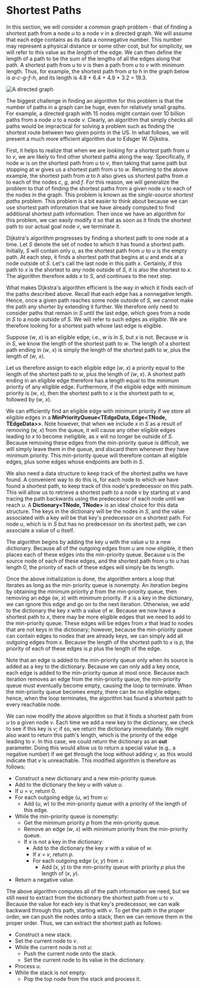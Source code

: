 # Shortest Paths

In this section, we will consider a common graph problem - that of
finding a shortest path from a node *u* to a node *v* in a directed
graph. We will assume that each edge contains as its data a nonnegative
number. This number may represent a physical distance or some other
cost, but for simplicity, we will refer to this value as the *length* of
the edge. We can then define the length of a path to be the sum of the
lengths of all the edges along that path. A shortest path from *u* to
*v* is then a path from *u* to *v* with minimum length. Thus, for
example, the shortest path from *a* to *h* in the graph below is
*a*-*c*-*g*-*f*-*h*, and its length is
4.8 + 6.4 + 4.9 + 3.2 = 19.3.

![A directed graph](directed-graph.jpg)

The biggest challenge in finding an algorithm for this problem is that
the number of paths in a graph can be huge, even for relatively small
graphs. For example, a directed graph with 15 nodes might contain over
10 billion paths from a node *u* to a node *v*. Clearly, an algorithm
that simply checks all paths would be impractical for solving a problem
such as finding the shortest route between two given points in the US.
In what follows, we will present a much more efficient algorithm due to
Edsger W. Dijkstra.

First, it helps to realize that when we are looking for a shortest path
from *u* to *v*, we are likely to find other shortest paths along the
way. Specifically, if node *w* is on the shortest path from *u* to *v*,
then taking that same path but stopping at *w* gives us a shortest path
from *u* to *w*. Returning to the above example, the shortest path from
*a* to *h* also gives us shortest paths from *a* to each of the nodes
*c*, *g*, and *f*. For this reason, we will generalize the problem to
that of finding the shortest paths from a given node *u* to each of the
nodes in the graph. This problem is known as the *single-source shortest
paths* problem. This problem is a bit easier to think about because we
can use shortest path information that we have already computed to find
additional shortest path information. Then once we have an algorithm for
this problem, we can easily modify it so that as soon as it finds the
shortest path to our actual goal node *v*, we terminate it.

Dijkstra's algorithm progresses by finding a shortest path to one node
at a time. Let *S* denote the set of nodes to which it has found a
shortest path. Initially, *S* will contain only *u*, as the shortest
path from *u* to *u* is the empty path. At each step, it finds a
shortest path that begins at *u* and ends at a node outside of *S*.
Let's call the last node in this path *x*. Certainly, if this path to
*x* is the shortest to *any* node outside of *S*, it is also the
shortest to *x*. The algorithm therefore adds *x* to *S*, and continues
to the next step.

What makes Dijkstra's algorithm efficient is the way in which it finds
each of the paths described above. Recall that each edge has a
nonnegative length. Hence, once a given path reaches some node outside
of *S*, we cannot make the path any shorter by extending it further. We
therefore only need to consider paths that remain in *S* until the last
edge, which goes from a node in *S* to a node outside of *S*. We will
refer to such edges as *eligible*. We are therefore looking for a
shortest path whose last edge is eligible.

Suppose (*w*, *x*) is an eligible edge; i.e., *w* is in *S*, but *x* is
not. Because *w* is in *S*, we know the length of the shortest path to
*w*. The length of a shortest path ending in (*w*, *x*) is simply the
length of the shortest path to *w*, plus the length of (*w*, *x*).

Let us therefore assign to each eligible edge (*w*, *x*) a priority
equal to the length of the shortest path to *w*, plus the length of
(*w*, *x*). A shortest path ending in an eligible edge therefore has a
length equal to the minimum priority of any eligible edge. Furthermore,
if the eligible edge with minimum priority is (*w*, *x*), then the
shortest path to *x* is the shortest path to *w*, followed by (*w*,
*x*).

We can efficiently find an eligible edge with minimum priority if we
store all eligible edges in a **MinPriorityQueue\<TEdgeData,
Edge\<TNode, TEdgeData\>\>**. Note however, that when we include *x* in
*S* as a result of removing (*w, x*) from the queue, it will cause any
other eligible edges leading to *x* to become ineligible, as *x* will no
longer be outside of *S*. Because removing these edges from the
min-priority queue is difficult, we will simply leave them in the queue,
and discard them whenever they have minimum priority. This min-priority
queue will therefore contain all eligible edges, plus some edges whose
endpoints are both in *S*.

We also need a data structure to keep track of the shortest paths we
have found. A convenient way to do this is, for each node to which we
have found a shortest path, to keep track of this node's predecessor on
this path. This will allow us to retrieve a shortest path to a node *v*
by starting at *v* and tracing the path backwards using the predecessor
of each node until we reach *u*. A **Dictionary\<TNode, TNode\>** is
an ideal choice for this data structure. The keys in the dictionary will
be the nodes in *S*, and the value associated with a key will be that
key's predecessor on a shortest path. For node *u*, which is in *S* but
has no predecessor on its shortest path, we can associate a value of *u*
itself.

The algorithm begins by adding the key *u* with the value *u* to a new
dictionary. Because all of the outgoing edges from *u* are now eligible,
it then places each of these edges into the min-priority queue. Because
*u* is the source node of each of these edges, and the shortest path
from *u* to *u* has length 0, the priority of each of these edges will
simply be its length.

Once the above initialization is done, the algorithm enters a loop that
iterates as long as the min-priority queue is nonempty. An iteration
begins by obtaining the minimum priority *p* from the min-priority
queue, then removing an edge (*w*, *x*) with minimum priority. If *x*
is a key in the dictionary, we can ignore this edge and go on to the
next iteration. Otherwise, we add to the dictionary the key *x* with a
value of *w*. Because we now have a shortest path to *x*, there may be
more eligible edges that we need to add to the min-priority queue. These
edges will be edges from *x* that lead to nodes that are not keys in the
dictionary; however, because the min-priority queue can contain edges to
nodes that are already keys, we can simply add all outgoing edges from
*x*. Because the length of the shortest path to *x* is *p*, the priority
of each of these edges is *p* plus the length of the edge.

Note that an edge is added to the min-priority queue only when its
source is added as a key to the dictionary. Because we can only add a
key once, each edge is added to the min-priority queue at most once.
Because each iteration removes an edge from the min-priority queue, the
min-priority queue must eventually become empty, causing the loop to
terminate. When the min-priority queue becomes empty, there can be no
eligible edges; hence, when the loop terminates, the algorithm has found
a shortest path to every reachable node.

We can now modify the above algorithm so that it finds a shortest path
from *u* to a given node *v*. Each time we add a new key to the
dictionary, we check to see if this key is *v*; if so, we return the
dictionary immediately. We might also want to return this path's length,
which is the priority of the edge leading to *v*. In this case, we could
return the dictionary as an **out** parameter. Doing this would allow us
to return a special value (e.g., a negative number) if we get through
the loop without adding *v*, as this would indicate that *v* is
unreachable. This modified algorithm is therefore as follows:

  - Construct a new dictionary and a new min-priority queue.
  - Add to the dictionary the key *u* with value *u*.
  - If *u* = *v*, return 0.
  - For each outgoing edge (*u*, *w*) from *u*:
      - Add (*u*, *w*) to the min-priority queue with a priority of
        the length of this edge.
  - While the min-priority queue is nonempty:
      - Get the minimum priority *p* from the min-priority queue.
      - Remove an edge (*w*, *x*) with minimum priority from the
        min-priority queue.
      - If *x* is not a key in the dictionary:
          - Add to the dictionary the key *x* with a value of *w*.
          - If *x* = *v*, return *p*.
          - For each outgoing edge (*x*, *y*) from *x*:
              - Add (*x*, *y*) to the min-priority queue with
                priority *p* plus the length of (*x*, *y*).
  - Return a negative value.

The above algorithm computes all of the path information we need, but we
still need to extract from the dictionary the shortest path from *u* to
*v*. Because the value for each key is that key's predecessor, we can
walk backward through this path, starting with *v*. To get the path in
the proper order, we can push the nodes onto a stack; then we can remove
them in the proper order. Thus, we can extract the shortest path as
follows:

  - Construct a new stack.
  - Set the current node to *v*.
  - While the current node is not *u*:
      - Push the current node onto the stack.
      - Set the current node to its value in the dictionary.
  - Process *u*.
  - While the stack is not empty:
      - Pop the top node from the stack and process it.
